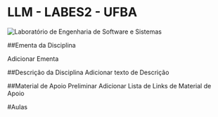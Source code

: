 # LLM - LABES2 - UFBA

![Laboratório de Engenharia de Software e Sistemas](https://github.com/labes2ufba/llm_labes_ufba/blob/main/labes-2-header.png)

##Ementa da Disciplina

Adicionar Ementa


##Descrição da Disciplina
Adicionar texto de Descrição

##Material de Apoio Preliminar
Adicionar Lista de Links de Material de Apoio

#Aulas



